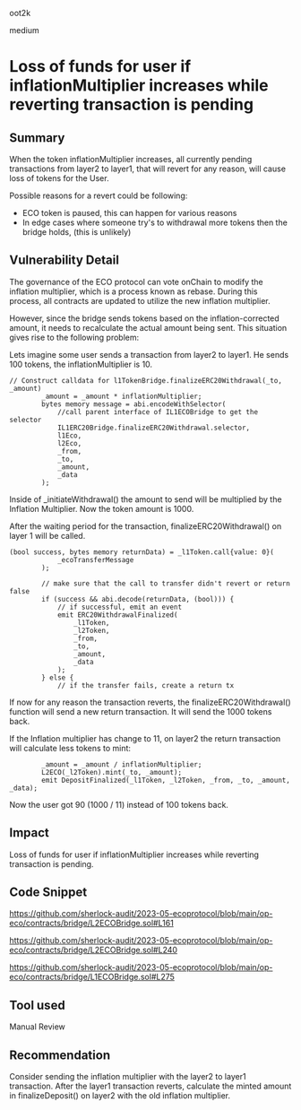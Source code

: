 oot2k

medium

# Loss of funds for user if inflationMultiplier increases while reverting transaction is pending

## Summary
When the token inflationMultiplier increases, all currently pending transactions from layer2 to layer1, that will revert for any reason, will cause loss of tokens for the User.

Possible reasons for a revert could be following:
- ECO token is paused, this can happen for various reasons
- In edge cases where someone try's to withdrawal more tokens then the bridge holds, (this is unlikely)

## Vulnerability Detail
The governance of the ECO protocol can vote onChain to modify the inflation multiplier, which is a process known as rebase. 
During this process, all contracts are updated to utilize the new inflation multiplier. 

However, since the bridge sends tokens based on the inflation-corrected amount, it needs to recalculate the actual amount being sent. This situation gives rise to the following problem: 

Lets imagine some user sends a transaction from layer2 to layer1. 
He sends 100 tokens, the inflationMultiplier is 10.

```solidity
// Construct calldata for l1TokenBridge.finalizeERC20Withdrawal(_to, _amount)
        _amount = _amount * inflationMultiplier;
        bytes memory message = abi.encodeWithSelector(
            //call parent interface of IL1ECOBridge to get the selector
            IL1ERC20Bridge.finalizeERC20Withdrawal.selector,
            l1Eco,
            l2Eco,
            _from,
            _to,
            _amount,
            _data
        );
```
Inside of _initiateWithdrawal() the amount to send will be multiplied by the Inflation Multiplier.
Now the token amount is 1000.

After the waiting period for the transaction, finalizeERC20Withdrawal() on layer 1 will be called.
```solidity
(bool success, bytes memory returnData) = _l1Token.call{value: 0}(
            _ecoTransferMessage
        );

        // make sure that the call to transfer didn't revert or return false
        if (success && abi.decode(returnData, (bool))) {
            // if successful, emit an event
            emit ERC20WithdrawalFinalized(
                _l1Token,
                _l2Token,
                _from,
                _to,
                _amount,
                _data
            );
        } else {
            // if the transfer fails, create a return tx
```
If now for any reason the transaction reverts, the finalizeERC20Withdrawal() function will send a new return transaction.
It will send the 1000 tokens back.

If the Inflation multiplier has change to 11, on layer2 the return transaction will calculate less tokens to mint:
```solidity
        _amount = _amount / inflationMultiplier;
        L2ECO(_l2Token).mint(_to, _amount);
        emit DepositFinalized(_l1Token, _l2Token, _from, _to, _amount, _data);
```

Now the user got 90 (1000 / 11) instead of 100 tokens back. 

## Impact

Loss of funds for user if inflationMultiplier increases while reverting transaction is pending.

## Code Snippet
https://github.com/sherlock-audit/2023-05-ecoprotocol/blob/main/op-eco/contracts/bridge/L2ECOBridge.sol#L161

https://github.com/sherlock-audit/2023-05-ecoprotocol/blob/main/op-eco/contracts/bridge/L2ECOBridge.sol#L240

https://github.com/sherlock-audit/2023-05-ecoprotocol/blob/main/op-eco/contracts/bridge/L1ECOBridge.sol#L275

## Tool used

Manual Review

## Recommendation
Consider sending the inflation multiplier with the layer2 to layer1 transaction. After the layer1 transaction reverts, calculate the minted amount in finalizeDeposit() on layer2 with the old inflation multiplier.